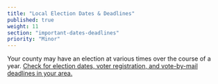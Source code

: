 ```yaml
---
title: "Local Election Dates & Deadlines"
published: true
weight: 11
section: "important-dates-deadlines"
priority: "Minor"
---
```


Your county may have an election at various times over the course of a year. [Check for election dates, voter registration, and vote-by-mail deadlines in your area.](https://www.sos.ca.gov/elections/upcoming-elections/county-administered-elections/www.sos.ca.gov/elections/)   